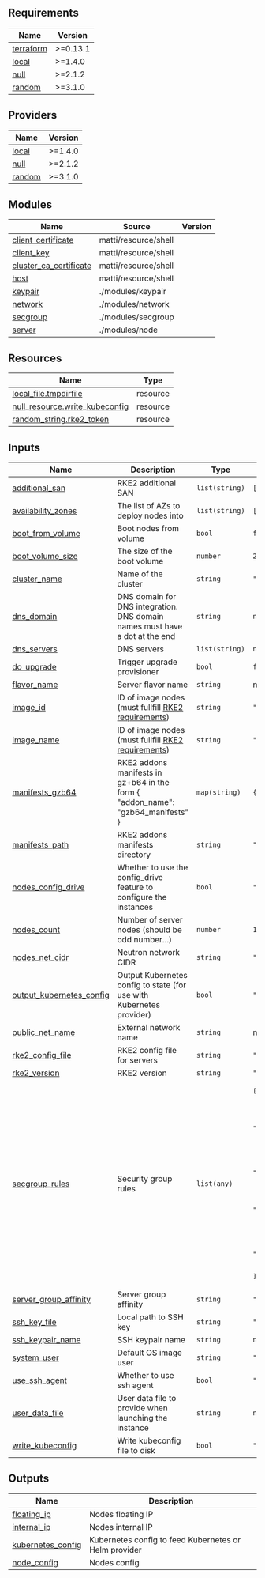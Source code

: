 ## Requirements

| Name | Version |
|------|---------|
| <a name="requirement_terraform"></a> [terraform](#requirement\_terraform) | >=0.13.1 |
| <a name="requirement_local"></a> [local](#requirement\_local) | >=1.4.0 |
| <a name="requirement_null"></a> [null](#requirement\_null) | >=2.1.2 |
| <a name="requirement_random"></a> [random](#requirement\_random) | >=3.1.0 |

## Providers

| Name | Version |
|------|---------|
| <a name="provider_local"></a> [local](#provider\_local) | >=1.4.0 |
| <a name="provider_null"></a> [null](#provider\_null) | >=2.1.2 |
| <a name="provider_random"></a> [random](#provider\_random) | >=3.1.0 |

## Modules

| Name | Source | Version |
|------|--------|---------|
| <a name="module_client_certificate"></a> [client\_certificate](#module\_client\_certificate) | matti/resource/shell |  |
| <a name="module_client_key"></a> [client\_key](#module\_client\_key) | matti/resource/shell |  |
| <a name="module_cluster_ca_certificate"></a> [cluster\_ca\_certificate](#module\_cluster\_ca\_certificate) | matti/resource/shell |  |
| <a name="module_host"></a> [host](#module\_host) | matti/resource/shell |  |
| <a name="module_keypair"></a> [keypair](#module\_keypair) | ./modules/keypair |  |
| <a name="module_network"></a> [network](#module\_network) | ./modules/network |  |
| <a name="module_secgroup"></a> [secgroup](#module\_secgroup) | ./modules/secgroup |  |
| <a name="module_server"></a> [server](#module\_server) | ./modules/node |  |

## Resources

| Name | Type |
|------|------|
| [local_file.tmpdirfile](https://registry.terraform.io/providers/hashicorp/local/latest/docs/resources/file) | resource |
| [null_resource.write_kubeconfig](https://registry.terraform.io/providers/hashicorp/null/latest/docs/resources/resource) | resource |
| [random_string.rke2_token](https://registry.terraform.io/providers/hashicorp/random/latest/docs/resources/string) | resource |

## Inputs

| Name | Description | Type | Default | Required |
|------|-------------|------|---------|:--------:|
| <a name="input_additional_san"></a> [additional\_san](#input\_additional\_san) | RKE2 additional SAN | `list(string)` | `[]` | no |
| <a name="input_availability_zones"></a> [availability\_zones](#input\_availability\_zones) | The list of AZs to deploy nodes into | `list(string)` | `[]` | no |
| <a name="input_boot_from_volume"></a> [boot\_from\_volume](#input\_boot\_from\_volume) | Boot nodes from volume | `bool` | `false` | no |
| <a name="input_boot_volume_size"></a> [boot\_volume\_size](#input\_boot\_volume\_size) | The size of the boot volume | `number` | `20` | no |
| <a name="input_cluster_name"></a> [cluster\_name](#input\_cluster\_name) | Name of the cluster | `string` | `"rke2"` | no |
| <a name="input_dns_domain"></a> [dns\_domain](#input\_dns\_domain) | DNS domain for DNS integration. DNS domain names must have a dot at the end | `string` | `null` | no |
| <a name="input_dns_servers"></a> [dns\_servers](#input\_dns\_servers) | DNS servers | `list(string)` | `null` | no |
| <a name="input_do_upgrade"></a> [do\_upgrade](#input\_do\_upgrade) | Trigger upgrade provisioner | `bool` | `false` | no |
| <a name="input_flavor_name"></a> [flavor\_name](#input\_flavor\_name) | Server flavor name | `string` | n/a | yes |
| <a name="input_image_id"></a> [image\_id](#input\_image\_id) | ID of image nodes (must fullfill [RKE2 requirements](https://docs.rke2.io/install/requirements/)) | `string` | `""` | no |
| <a name="input_image_name"></a> [image\_name](#input\_image\_name) | ID of image nodes (must fullfill [RKE2 requirements](https://docs.rke2.io/install/requirements/)) | `string` | `""` | no |
| <a name="input_manifests_gzb64"></a> [manifests\_gzb64](#input\_manifests\_gzb64) | RKE2 addons manifests in gz+b64 in the form { "addon\_name": "gzb64\_manifests" } | `map(string)` | `{}` | no |
| <a name="input_manifests_path"></a> [manifests\_path](#input\_manifests\_path) | RKE2 addons manifests directory | `string` | `""` | no |
| <a name="input_nodes_config_drive"></a> [nodes\_config\_drive](#input\_nodes\_config\_drive) | Whether to use the config\_drive feature to configure the instances | `bool` | `"false"` | no |
| <a name="input_nodes_count"></a> [nodes\_count](#input\_nodes\_count) | Number of server nodes (should be odd number...) | `number` | `1` | no |
| <a name="input_nodes_net_cidr"></a> [nodes\_net\_cidr](#input\_nodes\_net\_cidr) | Neutron network CIDR | `string` | `"192.168.42.0/24"` | no |
| <a name="input_output_kubernetes_config"></a> [output\_kubernetes\_config](#input\_output\_kubernetes\_config) | Output Kubernetes config to state (for use with Kubernetes provider) | `bool` | `"false"` | no |
| <a name="input_public_net_name"></a> [public\_net\_name](#input\_public\_net\_name) | External network name | `string` | n/a | yes |
| <a name="input_rke2_config_file"></a> [rke2\_config\_file](#input\_rke2\_config\_file) | RKE2 config file for servers | `string` | `""` | no |
| <a name="input_rke2_version"></a> [rke2\_version](#input\_rke2\_version) | RKE2 version | `string` | `""` | no |
| <a name="input_secgroup_rules"></a> [secgroup\_rules](#input\_secgroup\_rules) | Security group rules | `list(any)` | <pre>[<br>  {<br>    "port": 22,<br>    "protocol": "tcp",<br>    "source": "0.0.0.0/0"<br>  },<br>  {<br>    "port": 6443,<br>    "protocol": "tcp",<br>    "source": "0.0.0.0/0"<br>  },<br>  {<br>    "port": 80,<br>    "protocol": "tcp",<br>    "source": "0.0.0.0/0"<br>  },<br>  {<br>    "port": 443,<br>    "protocol": "tcp",<br>    "source": "0.0.0.0/0"<br>  }<br>]</pre> | no |
| <a name="input_server_group_affinity"></a> [server\_group\_affinity](#input\_server\_group\_affinity) | Server group affinity | `string` | `"soft-anti-affinity"` | no |
| <a name="input_ssh_key_file"></a> [ssh\_key\_file](#input\_ssh\_key\_file) | Local path to SSH key | `string` | `"~/.ssh/id_rsa"` | no |
| <a name="input_ssh_keypair_name"></a> [ssh\_keypair\_name](#input\_ssh\_keypair\_name) | SSH keypair name | `string` | `null` | no |
| <a name="input_system_user"></a> [system\_user](#input\_system\_user) | Default OS image user | `string` | `"ubuntu"` | no |
| <a name="input_use_ssh_agent"></a> [use\_ssh\_agent](#input\_use\_ssh\_agent) | Whether to use ssh agent | `bool` | `"true"` | no |
| <a name="input_user_data_file"></a> [user\_data\_file](#input\_user\_data\_file) | User data file to provide when launching the instance | `string` | `null` | no |
| <a name="input_write_kubeconfig"></a> [write\_kubeconfig](#input\_write\_kubeconfig) | Write kubeconfig file to disk | `bool` | `"false"` | no |

## Outputs

| Name | Description |
|------|-------------|
| <a name="output_floating_ip"></a> [floating\_ip](#output\_floating\_ip) | Nodes floating IP |
| <a name="output_internal_ip"></a> [internal\_ip](#output\_internal\_ip) | Nodes internal IP |
| <a name="output_kubernetes_config"></a> [kubernetes\_config](#output\_kubernetes\_config) | Kubernetes config to feed Kubernetes or Helm provider |
| <a name="output_node_config"></a> [node\_config](#output\_node\_config) | Nodes config |
